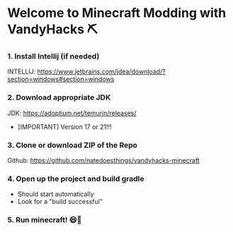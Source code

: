 # Welcome to Minecraft Modding with VandyHacks ⛏️


### 1. Install Intellij (if needed)
INTELLIJ: https://www.jetbrains.com/idea/download/?section=windows#section=windows

### 2. Download appropriate JDK
JDK: https://adoptium.net/temurin/releases/
- [IMPORTANT] Version 17 or 21!!!

### 3. Clone or download ZIP of the Repo
Github: https://github.com/natedoesthings/vandyhacks-minecraft

### 4. Open up the project and build gradle
- Should start automatically
- Look for a "build successful"

### 5. Run minecraft! 😄🐣







